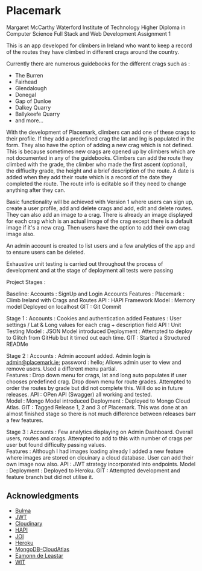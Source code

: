 # Placemark

Margaret McCarthy
Waterford Institute of Technology
Higher Diploma in Computer Science
Full Stack and Web Development
Assignment 1
 
<p>This is an app developed for climbers in Ireland who want to keep a record of the routes they have climbed in different crags around the country.</p>
<p>Currently there are numerous guidebooks for the different crags such as :</p>
<ul>
<li>The Burren</li>
<li>Fairhead</li>
<li>Glendalough</li>
<li>Donegal</li>
<li>Gap of Dunloe</li>
<li>Dalkey Quarry</li>
<li>Ballykeefe Quarry</li>
<li>and more...</li>
</ul>

<p>With the development of Placemark, climbers can add one of these crags to their profile.  If they add a predefined crag the lat and lng is populated in the form.  They also have the option of adding a new crag which is not defined.  This is because sometimes new crags are opened up by climbers which are not documented in any of the guidebooks.  Climbers can add the route they climbed with the grade, the climber who made the first ascent (optional), the diffiuclty grade, the height and a brief description of the route.  A date is added when they add their route which is a record of the date they completed the route.  The route info is editable so if they need to change anything after they can.</p>
<p>Basic functionality will be achieved with Version 1 where users can sign up, create a user profile, add and delete crags and add, edit and delete routes.  They can also add an image to a crag.  There is already an image displayed for each crag which is an actual image of the crag except there is a default image if it's a new crag.  Then users have the option to add their own crag image also.</p>
<p>An admin account is created to list users and a few analytics of the app and to ensure users can be deleted. </p>
<p>Exhaustive unit testing is carried out throughout the process of development and at the stage of deployment all tests were passing</p>

Project Stages : 

Baseline: 
  Accounts : SignUp and Login Accounts 
  Features : Placemark : Climb Ireland with Crags and Routes 
  API : HAPI Framework 
  Model : Memory model 
  Deployed on localhost 
  GIT : Git Commit

Stage 1 : 
  Accounts : Cookies and authentication added 
  Features : User settings / Lat & Long values for each crag + description field 
  API : Unit Testing 
  Model : JSON Model introduced 
  Deployment : Attempted to deploy to Glitch from GitHub but it timed out each time.
  GIT : Started a Structured READMe

Stage 2 : 
  Accounts : Admin account added.  Admin login is admin@placemark.ie; password : hello;  Allows admin user to view and remove users.  Used a different menu partial.  
  Features : Drop down menu for crags, lat and long auto populates if user chooses predefined crag.  Drop down menu for route grades.  Attempted to order the routes by grade but did not complete this.  Will do so in future releases.
  API : OPen API (Swagger) all working and tested.  
  Model : Mongo Model introduced 
  Deployment : Deployed to Mongo Cloud Atlas.
  GIT : Tagged Release 1, 2 and 3 of Placemark.  This was done at an almost finished stage so there is not much difference between releases barr a few features.  

Stage 3 :
  Accounts : Few analytics displaying on Admin Dashboard.  Overall users, routes and crags.  Attempted to add to this with number of crags per user but found difficulty passing values.  
  Features : Although I had images loading already I added a new feature where images are stored on clouinary a cloud database.  User can add their own image now also.
  API : JWT strategy incorporated into endpoints. 
  Model : 
  Deployment : Deployed to Heroku.
  GIT : Attempted development and feature branch but did not utilise it.  
  


<!-- ACKNOWLEDGMENTS -->
## Acknowledgments
* [Bulma](https://bulma.io/documentation/overview/)
* [JWT](https://jwt.io/)
* [Cloudinary](https://cloudinary.com//)
* [HAPI](https://hapi.dev/module/boom)
* [JOI](https://joi.dev/api/)
* [Heroku](https://heroku.com/)
* [MongoDB-CloudAtlas](https://www.mongodb.com/atlas/database)
* [Eamonn de Leastar](https://github.com/edeleastar)
* [WIT](https://www.wit.ie)

